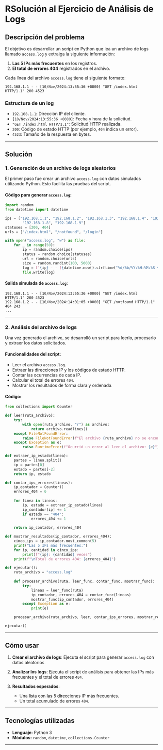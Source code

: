 # **RSolución al Ejercicio de Análisis de Logs**

## **Descripción del problema**
El objetivo es desarrollar un script en Python que lea un archivo de logs llamado `access.log` y extraiga la siguiente información:

1. **Las 5 IPs más frecuentes** en los registros.
2. **El total de errores 404** registrados en el archivo.

Cada línea del archivo `access.log` tiene el siguiente formato:
```
192.168.1.1 - - [10/Nov/2024:13:55:36 +0000] "GET /index.html HTTP/1.1" 200 4523
```

### **Estructura de un log**
- `192.168.1.1`: Dirección IP del cliente.
- `[10/Nov/2024:13:55:36 +0000]`: Fecha y hora de la solicitud.
- `"GET /index.html HTTP/1.1"`: Solicitud HTTP realizada.
- `200`: Código de estado HTTP (por ejemplo, `404` indica un error).
- `4523`: Tamaño de la respuesta en bytes.

---

## **Solución**
### **1. Generación de un archivo de logs aleatorios**
El primer paso fue crear un archivo `access.log` con datos simulados utilizando Python. Esto facilita las pruebas del script.

#### Código para generar `access.log`:
```python
import random
from datetime import datetime

ips = ["192.168.1.1", "192.168.1.2", "192.168.1.3", "192.168.1.4", "192.168.1.5", "192.168.1.6", "192.168.1.7",
        "192.168.1.8", "192.168.1.9"]
statuses = [200, 404]
urls = ["/index.html", "/notfound", "/login"]

with open("access.log", "w") as file:
    for _ in range(50):
        ip = random.choice(ips)
        status = random.choice(statuses)
        url = random.choice(urls)
        size = random.randint(100, 5000)
        log = f'{ip} - - [{datetime.now().strftime("%d/%b/%Y:%H:%M:%S +0000")}] "GET {url} HTTP/1.1" {status} {size}\n'
        file.write(log)
```

#### Salida simulada de `access.log`:
```
192.168.1.1 - - [10/Nov/2024:13:55:36 +0000] "GET /index.html HTTP/1.1" 200 4523
192.168.1.2 - - [10/Nov/2024:14:01:05 +0000] "GET /notfound HTTP/1.1" 404 243
...
```

---

### **2. Análisis del archivo de logs**
Una vez generado el archivo, se desarrolló un script para leerlo, procesarlo y extraer los datos solicitados.

#### Funcionalidades del script:
- Leer el archivo `access.log`.
- Extraer las direcciones IP y los códigos de estado HTTP.
- Contar las ocurrencias de cada IP.
- Calcular el total de errores `404`.
- Mostrar los resultados de forma clara y ordenada.

#### Código:
```python
from collections import Counter

def leer(ruta_archivo):
    try:
        with open(ruta_archivo, "r") as archivo:
            return archivo.readlines()
    except FileNotFoundError:
        raise FileNotFoundError(f"El archivo {ruta_archivo} no se encontró.")
    except Exception as e:
        raise RuntimeError(f"Ocurrió un error al leer el archivo: {e}")

def extraer_ip_estado(linea):
    partes = linea.split()
    ip = partes[0]
    estado = partes[-2]
    return ip, estado

def contar_ips_errores(lineas):
    ip_contador = Counter()
    errores_404 = 0
    
    for linea in lineas:
        ip, estado = extraer_ip_estado(linea)
        ip_contador[ip] += 1
        if estado == "404":
            errores_404 += 1
    
    return ip_contador, errores_404

def mostrar_resultados(ip_contador, errores_404):
    cinco_ips = ip_contador.most_common(5)
    print("Las 5 IPs más frecuentes:")
    for ip, cantidad in cinco_ips:
        print(f"{ip}: {cantidad} veces")
    print(f"\nTotal de errores 404: {errores_404}")

def ejecutar():
    ruta_archivo = "access.log"
    
    def procesar_archivo(ruta, leer_func, contar_func, mostrar_func):
        try:
            lineas = leer_func(ruta)
            ip_contador, errores_404 = contar_func(lineas)
            mostrar_func(ip_contador, errores_404)
        except Exception as e:
            print(e)

    procesar_archivo(ruta_archivo, leer, contar_ips_errores, mostrar_resultados)

ejecutar()
```

---

## **Cómo usar**
1. **Crear el archivo de logs**:
   Ejecuta el script para generar `access.log` con datos aleatorios.

2. **Analizar los logs**:
   Ejecuta el script de análisis para obtener las IPs más frecuentes y el total de errores `404`.

3. **Resultados esperados**:
   - Una lista con las 5 direcciones IP más frecuentes.
   - Un total acumulado de errores `404`.

---

## **Tecnologías utilizadas**
- **Lenguaje:** Python 3
- **Módulos:** `random`, `datetime`, `collections.Counter`

---
